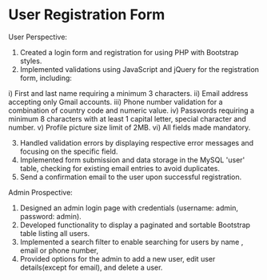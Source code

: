# User Registration Form
User Perspective:
1. Created a login form and registration for using PHP with Bootstrap styles.
2. Implemented  validations using JavaScript and jQuery for the registration form, including:
   
i)  First and last name requiring a minimum 3 characters.
ii)  Email address accepting only Gmail accounts.
iii) Phone number validation for a combination of country code and numeric value.
iv)  Passwords requiring a minimum 8 characters with at least 1 capital letter, special character and number.
v)   Profile picture size limit of  2MB.
vi)  All fields made mandatory.

3. Handled validation errors by displaying respective error messages and focusing on the specific field.
4. Implemented form submission and data storage in the MySQL 'user' table, checking for existing email entries to avoid duplicates.
5. Send a confirmation email to the user upon successful registration.

Admin Prospective:
1. Designed an admin login page with credentials (username: admin, password: admin).
2. Developed functionality to display a paginated and sortable Bootstrap table listing all users.
3. Implemented a search filter to enable searching for users by name , email or phone number,
4. Provided options for the admin to add a new user, edit user details(except for email), and delete a user.

